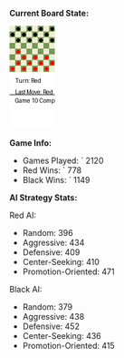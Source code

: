 
**Current Board State:**  
<!-- START_GIF -->
![Checkers Game](./checkers_game.gif)
<!-- END_GIF -->

**Game Info:**  
- Games Played: `<!-- GAMES_PLAYED --> 2120
- Red Wins: `<!-- RED_WINS --> 778
- Black Wins: `<!-- BLACK_WINS --> 1149

<!-- AI_STATS -->
**AI Strategy Stats:**

Red AI:
- Random: 396
- Aggressive: 434
- Defensive: 409
- Center-Seeking: 410
- Promotion-Oriented: 471

Black AI:
- Random: 379
- Aggressive: 438
- Defensive: 452
- Center-Seeking: 436
- Promotion-Oriented: 415
